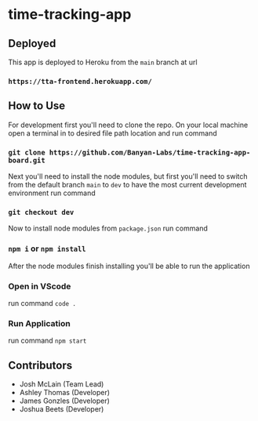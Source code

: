 # time-tracking-app

## Deployed

This app is deployed to Heroku from the `main` branch at url

### `https://tta-frontend.herokuapp.com/`

## How to Use

For development first you'll need to clone the repo. On your local machine open a terminal in to desired file path location and run command

### `git clone https://github.com/Banyan-Labs/time-tracking-app-board.git`

Next you'll need to install the node modules, but first you'll need to switch from the default branch `main` to `dev` to have the most current development environment run command

### `git checkout dev`

Now to install node modules from `package.json` run command

### `npm i` or `npm install`

After the node modules finish installing you'll be able to run the application

### Open in VScode

run command `code .`

### Run Application

run command `npm start`

## Contributors

- Josh McLain (Team Lead)
- Ashley Thomas (Developer)
- James Gonzles (Developer)
- Joshua Beets (Developer)
